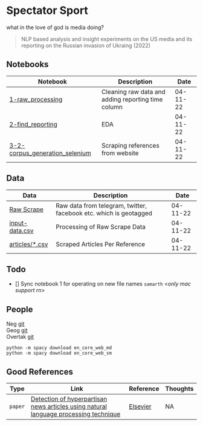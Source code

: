 # Spectator Sport
what in the love of god is media doing? 

> NLP based analysis and insight experiments on the US media and its reporting on the Russian invasion of Ukraing (2022)

## Notebooks 
|Notebook|Description|Date|
|-|-|-|
|[1-raw_processing](./notebooks/1-raw_processing.ipynb)|Cleaning raw data and adding reporting time column|04-11-22|
|[2-find_reporting](./notebooks/2-find_reporting.ipynb)|EDA|04-11-22|
|[3-2-corpus_generation_selenium](./notebooks/3-2-corpus_generation_selenium.ipynb)|Scraping references from website|04-11-22|

## Data
|Data|Description|Date|
|-|-|-|
|[Raw Scrape](./data/raw/)|Raw data from telegram, twitter, facebook etc. which is geotagged|04-11-22|
|[input-data.csv](./data/processed/input-data.csv)|Processing of Raw Scrape Data|04-11-22|
|[articles/*.csv](./data/processed/articles/)|Scraped Articles Per Reference |04-11-22|


## Todo 
- [] Sync notebook 1 for operating on new file names `samarth` <_only mac support rn_>
## People 
Neg [git](https://github.com/tigboatnc) <br/>
Geog [git](https://github.com/SwagYangJH) <br/>
Overtak [git](https://github.com/HenryVarro666) <br/>


```shell 
python -m spacy download en_core_web_md
python -m spacy download en_core_web_sm

```

## Good References 
|Type|Link|Reference|Thoughts|
|-|-|-|-|
|`paper`|[Detection of hyperpartisan news articles using natural language processing technique](./literature_review/Detection%20of%20hyperpartisan%20news%20articles%20using%20natural%20language%20processing%20technique.pdf)|[Elsevier](https://reader.elsevier.com/reader/sd/pii/S2667096822000088?token=A954ACDD1DD6A04D8CB01231618FCF95062684BC29388056A2A2387BD71B569D1F287C61EDB98424E8519326768CD3C2&originRegion=us-east-1&originCreation=20220424203741)|NA|